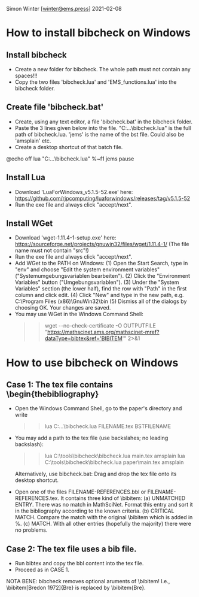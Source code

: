 Simon Winter [winter@ems.press] 
2021-02-08

# How to install bibcheck on Windows

## Install bibcheck
* Create a new folder for bibcheck. The whole path must not contain any spaces!!!
* Copy the two files 'bibcheck.lua' and 'EMS_functions.lua' into the bibcheck folder.

## Create file 'bibcheck.bat'
* Create, using any text editor, a file 'bibcheck.bat' in the bibcheck folder.
* Paste the 3 lines given below into the file. 
  "C:\...\bibcheck.lua" is the full path of bibcheck.lua.
  'jems' is the name of the bst file. Could also be 'amsplain' etc.
* Create a desktop shortcut of that batch file.

@echo off
lua "C:\...\bibcheck.lua" %~f1 jems
pause

## Install Lua
* Download 'LuaForWindows_v5.1.5-52.exe' here:
  https://github.com/rjpcomputing/luaforwindows/releases/tag/v5.1.5-52
* Run the exe file and always click "accept/next".

## Install WGet
* Download 'wget-1.11.4-1-setup.exe' here:
  https://sourceforge.net/projects/gnuwin32/files/wget/1.11.4-1/
  (The file name must not contain "src"!)
* Run the exe file and always click "accept/next".
* Add WGet to the PATH on Windows:
  (1) Open the Start Search, type in "env" and choose "Edit the system environment variables" ("Systemumgebungsvariablen bearbeiten").
  (2) Click the "Environment Variables" button ("Umgebungsvariablen").
  (3) Under the "System Variables" section (the lower half), find the row with "Path" in the first column and click edit.
  (4) Click "New" and type in the new path, e.g. C:\Program Files (x86)\GnuWin32\bin
   (5) Dismiss all of the dialogs by choosing OK. Your changes are saved.
* You may use WGet in the Windows Command Shell:
  >> wget --no-check-certificate -O OUTPUTFILE 
  "https://mathscinet.ams.org/mathscinet-mref?dataType=bibtex&ref='BIBITEM'" 2>&1

# How to use bibcheck on Windows

## Case 1: The tex file contains \begin{thebibliography}
* Open the Windows Command Shell, go to the paper's directory and write
  >> lua C:\...\bibcheck.lua FILENAME.tex BSTFILENAME
  
* You may add a path to the tex file (use backslahes; no leading backslash):     
  >> lua C:\tools\bibcheck\bibcheck.lua main.tex amsplain
  >> lua C:\tools\bibcheck\bibcheck.lua paper\main.tex amsplain
    
  Alternatively, use bibcheck.bat: Drag and drop the tex file onto its desktop shortcut.
* Open one of the files FILENAME-REFERENCES.bbl or FILENAME-REFERENCES.tex. 
  It contains three kind of \bibitem:
  (a) UNMATCHED ENTRY. 
      There was no match in MathSciNet.
      Format this entry and sort it in the bibliography according to the known criteria. 
  (b) CRITICAL MATCH.
      Compare the match with the original \bibitem which is added in %.
  (c) MATCH.
      With all other entries (hopefully the majority) there were no problems. 
    
## Case 2: The tex file uses a bib file.
* Run bibtex and copy the bbl content into the tex file.
* Proceed as in CASE 1.

NOTA BENE: bibcheck removes optional aruments of \bibitem!
I.e., \bibitem[Bredon 1972]{Bre} is replaced by \bibitem{Bre}.
